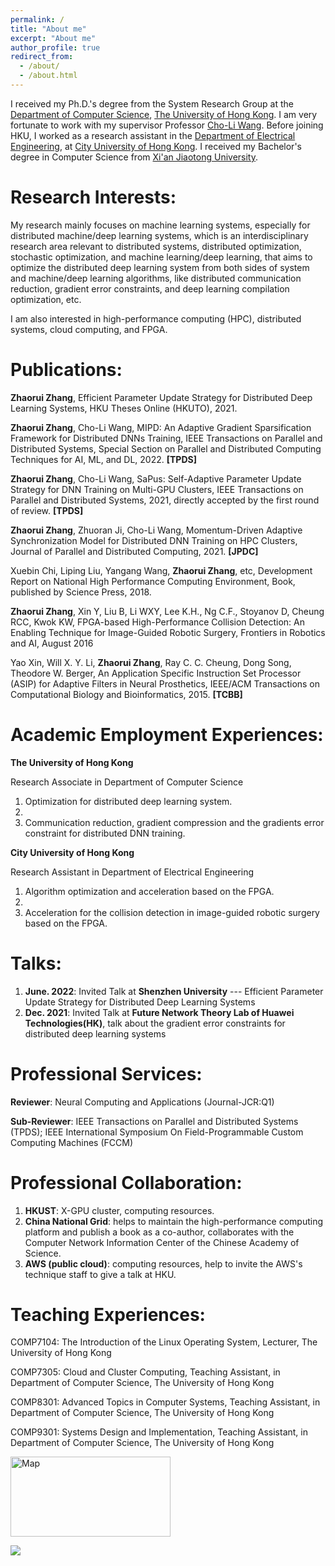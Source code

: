 ```yaml
---
permalink: /
title: "About me"
excerpt: "About me"
author_profile: true
redirect_from: 
  - /about/
  - /about.html
---
```


I received my Ph.D.'s degree from the System Research Group at the [Department of Computer Science](https://www.cs.hku.hk/), [The University of Hong Kong](https://www.hku.hk/). I am very fortunate to work with my supervisor Professor [Cho-Li Wang](https://i.cs.hku.hk/~clwang/). Before joining HKU, I worked as a research assistant in the [Department of Electrical Engineering](https://www.ee.cityu.edu.hk/), at [City University of Hong Kong](https://www.cityu.edu.hk/). I received my Bachelor's degree in Computer Science from [Xi'an Jiaotong University](http://en.xjtu.edu.cn/).


Research Interests:
======
My research mainly focuses on machine learning systems, especially for distributed machine/deep learning systems, which is an interdisciplinary research area relevant to distributed systems, distributed optimization, stochastic optimization, and machine learning/deep learning, that aims to optimize the distributed deep learning system from both sides of system and machine/deep learning algorithms, like distributed communication reduction, gradient error constraints, and deep learning compilation optimization, etc.

I am also interested in high-performance computing (HPC), distributed systems, cloud computing, and FPGA.


Publications:
======
**Zhaorui Zhang**, Efficient Parameter Update Strategy for Distributed Deep Learning Systems, HKU Theses Online (HKUTO), 2021.

**Zhaorui Zhang**, Cho-Li Wang, MIPD: An Adaptive Gradient Sparsification Framework for Distributed DNNs Training, IEEE Transactions on Parallel and Distributed Systems, Special Section on Parallel and Distributed Computing Techniques for AI, ML, and DL, 2022. **\[TPDS\]**

**Zhaorui Zhang**, Cho-Li Wang, SaPus: Self-Adaptive Parameter Update Strategy for DNN Training on Multi-GPU Clusters, IEEE Transactions on Parallel and Distributed Systems, 2021, directly accepted by the first round of review. **\[TPDS\]**

**Zhaorui Zhang**, Zhuoran Ji, Cho-Li Wang, Momentum-Driven Adaptive Synchronization Model for Distributed DNN Training on HPC Clusters, Journal of Parallel and Distributed Computing, 2021. **\[JPDC\]**

Xuebin Chi, Liping Liu, Yangang Wang, **Zhaorui Zhang**,  etc, Development Report on National High Performance Computing Environment, Book, published by Science Press, 2018.

**Zhaorui Zhang**, Xin Y, Liu B, Li WXY, Lee K.H., Ng C.F., Stoyanov D, Cheung RCC, Kwok KW, FPGA-based High-Performance Collision Detection: An Enabling Technique for Image-Guided Robotic Surgery, Frontiers in Robotics and AI, August 2016

Yao Xin, Will X. Y. Li, **Zhaorui Zhang**, Ray C. C. Cheung, Dong Song, Theodore W. Berger, An Application Specific Instruction Set Processor (ASIP) for Adaptive Filters in Neural Prosthetics, IEEE/ACM Transactions on Computational Biology and Bioinformatics, 2015. **\[TCBB\]**


Academic Employment Experiences:
======
**The University of Hong Kong**

Research Associate in Department of Computer Science

1) Optimization for distributed deep learning system.
2) 
3) Communication reduction, gradient compression and the gradients error constraint for distributed DNN training.

**City University of Hong Kong**

Research Assistant in Department of Electrical Engineering

1) Algorithm optimization and acceleration based on the FPGA.
2) 
3) Acceleration for the collision detection in image-guided robotic surgery based on the FPGA.


Talks:
======
1. **June. 2022**: Invited Talk at **Shenzhen University** --- Efficient Parameter Update Strategy for Distributed Deep Learning Systems
2. **Dec. 2021**: Invited Talk at **Future Network Theory Lab of Huawei Technologies(HK)**, talk about the gradient error constraints for distributed deep learning systems

Professional Services:
======
**Reviewer**: Neural Computing and Applications (Journal-JCR:Q1)

**Sub-Reviewer**: IEEE Transactions on Parallel and Distributed Systems (TPDS); IEEE International Symposium On Field-Programmable Custom Computing Machines (FCCM)


Professional Collaboration:
======
1. **HKUST**: X-GPU cluster, computing resources.
2. **China National Grid**: helps to maintain the high-performance computing platform and publish a book as a co-author, collaborates with the Computer Network Information Center of the Chinese Academy of Science.
3. **AWS (public cloud)**: computing resources, help to invite the AWS's technique staff to give a talk at HKU.


Teaching Experiences:
======
COMP7104: The Introduction of the Linux Operating System, Lecturer, The University of Hong Kong

COMP7305: Cloud and Cluster Computing, Teaching Assistant, in Department of Computer Science, The University of Hong Kong

COMP8301: Advanced Topics in Computer Systems, Teaching Assistant, in Department of Computer Science, The University of Hong Kong

COMP9301: Systems Design and Implementation, Teaching Assistant, in Department of Computer Science, The University of Hong Kong


<a href="https://www.revolvermaps.com/livestats/5wcp2zejde4/"><img src="//rf.revolvermaps.com/h/m/a/2/ff0000/128/0/5wcp2zejde4.png" width="256" height="128" alt="Map" style="border:0;"></a>

<a href="https://clustrmaps.com/site/1bqmb" title="Visit tracker"><img src="//clustrmaps.com/map_v2.png?cl=ffffff&w=500&t=n&d=URRu3SNqL-_PM1nHFvqU6E3fZlHcYj8OEfwEQTa89CI" /></a>
